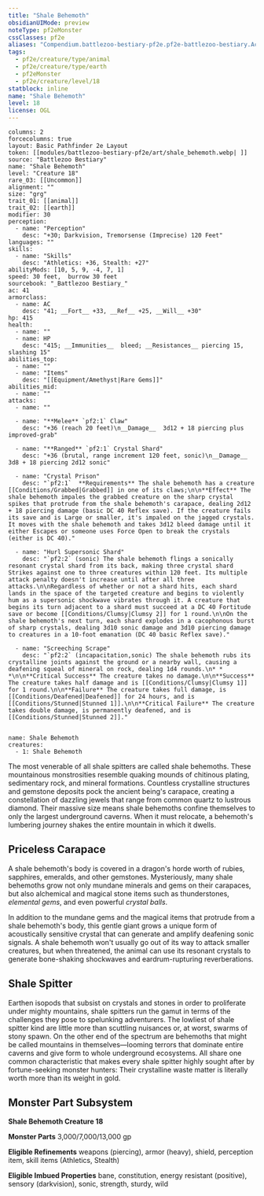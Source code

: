 ```yaml
---
title: "Shale Behemoth"
obsidianUIMode: preview
noteType: pf2eMonster
cssClasses: pf2e
aliases: "Compendium.battlezoo-bestiary-pf2e.pf2e-battlezoo-bestiary.Actor.z0vO0twitLmGyGKf" 
tags:
  - pf2e/creature/type/animal
  - pf2e/creature/type/earth
  - pf2eMonster
  - pf2e/creature/level/18
statblock: inline
name: "Shale Behemoth"
level: 18
license: OGL
---
```


```statblock
columns: 2
forcecolumns: true
layout: Basic Pathfinder 2e Layout
token: [[modules/battlezoo-bestiary-pf2e/art/shale_behemoth.webp| ]]
source: "Battlezoo Bestiary"
name: "Shale Behemoth"
level: "Creature 18"
rare_03: [[Uncommon]]
alignment: ""
size: "grg"
trait_01: [[animal]]
trait_02: [[earth]]
modifier: 30
perception:
  - name: "Perception"
    desc: "+30; Darkvision, Tremorsense (Imprecise) 120 Feet"
languages: ""
skills:
  - name: "Skills"
    desc: "Athletics: +36, Stealth: +27"
abilityMods: [10, 5, 9, -4, 7, 1]
speed: 30 feet,  burrow 30 feet
sourcebook: "_Battlezoo Bestiary_"
ac: 41
armorclass:
  - name: AC
    desc: "41; __Fort__ +33, __Ref__ +25, __Will__ +30"
hp: 415
health:
  - name: ""
  - name: HP
    desc: "415; __Immunities__  bleed; __Resistances__ piercing 15, slashing 15"
abilities_top:
  - name: ""
  - name: "Items"
    desc: "[[Equipment/Amethyst|Rare Gems]]"
abilities_mid:
  - name: ""
attacks:
  - name: ""

  - name: "**Melee** `pf2:1` Claw"
    desc: "+36 (reach 20 feet)\n__Damage__  3d12 + 18 piercing plus improved-grab"

  - name: "**Ranged** `pf2:1` Crystal Shard"
    desc: "+36 (brutal, range increment 120 feet, sonic)\n__Damage__  3d8 + 18 piercing 2d12 sonic"

  - name: "Crystal Prison"
    desc: "`pf2:1`  **Requirements** The shale behemoth has a creature [[Conditions/Grabbed|Grabbed]] in one of its claws;\n\n**Effect** The shale behemoth impales the grabbed creature on the sharp crystal spikes that protrude from the shale behemoth's carapace, dealing 2d12 + 18 piercing damage (basic DC 40 Reflex save). If the creature fails its save and is Large or smaller, it's impaled on the jagged crystals. It moves with the shale behemoth and takes 3d12 bleed damage until it either Escapes or someone uses Force Open to break the crystals (either is DC 40)."

  - name: "Hurl Supersonic Shard"
    desc: "`pf2:2` (sonic) The shale behemoth flings a sonically resonant crystal shard from its back, making three crystal shard Strikes against one to three creatures within 120 feet. Its multiple attack penalty doesn't increase until after all three attacks.\n\nRegardless of whether or not a shard hits, each shard lands in the space of the targeted creature and begins to violently hum as a supersonic shockwave vibrates through it. A creature that begins its turn adjacent to a shard must succeed at a DC 40 Fortitude save or become [[Conditions/Clumsy|Clumsy 2]] for 1 round.\n\nOn the shale behemoth's next turn, each shard explodes in a cacophonous burst of sharp crystals, dealing 3d10 sonic damage and 3d10 piercing damage to creatures in a 10-foot emanation (DC 40 basic Reflex save)."

  - name: "Screeching Scrape"
    desc: "`pf2:2` (incapacitation,sonic) The shale behemoth rubs its crystalline joints against the ground or a nearby wall, causing a deafening squeal of mineral on rock, dealing 1d4 rounds.\n* * *\n\n**Critical Success** The creature takes no damage.\n\n**Success** The creature takes half damage and is [[Conditions/Clumsy|Clumsy 1]] for 1 round.\n\n**Failure** The creature takes full damage, is [[Conditions/Deafened|Deafened]] for 24 hours, and is [[Conditions/Stunned|Stunned 1]].\n\n**Critical Failure** The creature takes double damage, is permanently deafened, and is [[Conditions/Stunned|Stunned 2]]."
 
```

```encounter-table
name: Shale Behemoth
creatures:
  - 1: Shale Behemoth
```



The most venerable of all shale spitters are called shale behemoths. These mountainous monstrosities resemble quaking mounds of chitinous plating, sedimentary rock, and mineral formations. Countless crystalline structures and gemstone deposits pock the ancient being's carapace, creating a constellation of dazzling jewels that range from common quartz to lustrous diamond. Their massive size means shale behemoths confine themselves to only the largest underground caverns. When it must relocate, a behemoth's lumbering journey shakes the entire mountain in which it dwells.

## Priceless Carapace

A shale behemoth's body is covered in a dragon's horde worth of rubies, sapphires, emeralds, and other gemstones. Mysteriously, many shale behemoths grow not only mundane minerals and gems on their carapaces, but also alchemical and magical stone items such as thunderstones, _elemental gems_, and even powerful _crystal balls_.

In addition to the mundane gems and the magical items that protrude from a shale behemoth's body, this gentle giant grows a unique form of acoustically sensitive crystal that can generate and amplify deafening sonic signals. A shale behemoth won't usually go out of its way to attack smaller creatures, but when threatened, the animal can use its resonant crystals to generate bone-shaking shockwaves and eardrum-rupturing reverberations.

## Shale Spitter

Earthen isopods that subsist on crystals and stones in order to proliferate under mighty mountains, shale spitters run the gamut in terms of the challenges they pose to spelunking adventurers. The lowliest of shale spitter kind are little more than scuttling nuisances or, at worst, swarms of stony spawn. On the other end of the spectrum are behemoths that might be called mountains in themselves—looming terrors that dominate entire caverns and give form to whole underground ecosystems. All share one common characteristic that makes every shale spitter highly sought after by fortune-seeking monster hunters: Their crystalline waste matter is literally worth more than its weight in gold.

## Monster Part Subsystem

**Shale Behemoth Creature 18**

**Monster Parts** 3,000/7,000/13,000 gp

**Eligible Refinements** weapons (piercing), armor (heavy), shield, perception item, skill items (Athletics, Stealth)

**Eligible Imbued Properties** bane, constitution, energy resistant (positive), sensory (darkvision), sonic, strength, sturdy, wild
